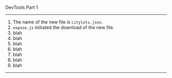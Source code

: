 DevTools Part 1

---
1. The name of the new file is `citylots.json`.
2. `expose.js` initiated the download of the new file.
3. blah
4. blah
5. blah
6. blah
7. blah
8. blah
9. blah
---